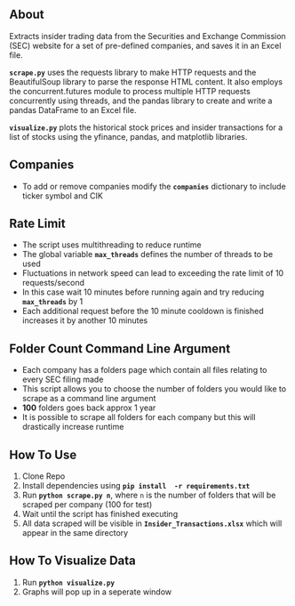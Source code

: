 ## About
Extracts insider trading data from the Securities and Exchange Commission (SEC) website for a set of pre-defined companies, and saves it in an Excel file.

**`scrape.py`** uses the requests library to make HTTP requests and the BeautifulSoup library to parse the response HTML content. It also employs the concurrent.futures module to process multiple HTTP requests concurrently using threads, and the pandas library to create and write a pandas DataFrame to an Excel file.

**`visualize.py`** plots the historical stock prices and insider transactions for a list of stocks using the yfinance, pandas, and matplotlib libraries. 

## Companies
- To add or remove companies modify the **`companies`** dictionary to include ticker symbol and CIK

## Rate Limit 
- The script uses multithreading to reduce runtime
- The global variable **`max_threads`** defines the number of threads to be used
- Fluctuations in network speed can lead to exceeding the rate limit of 10 requests/second
- In this case wait 10 minutes before running again and try reducing **`max_threads`** by 1
- Each additional request before the 10 minute cooldown is finished increases it by another 10 minutes

## Folder Count Command Line Argument
- Each company has a folders page which contain all files relating to every SEC filing made
- This script allows you to choose the number of folders you would like to scrape as a command line argument
- **100** folders goes back approx 1 year
- It is possible to scrape all folders for each company but this will drastically increase runtime 

## How To Use 
1. Clone Repo
2. Install dependencies using **`pip install  -r requirements.txt`**
3. Run **`python scrape.py n`**, where `n` is the number of folders that will be scraped per company (100 for test)
4. Wait until the script has finished executing
5. All data scraped will be visible in **`Insider_Transactions.xlsx`** which will appear in the same directory

## How To Visualize Data
1. Run **`python visualize.py`** 
2. Graphs will pop up in a seperate window
